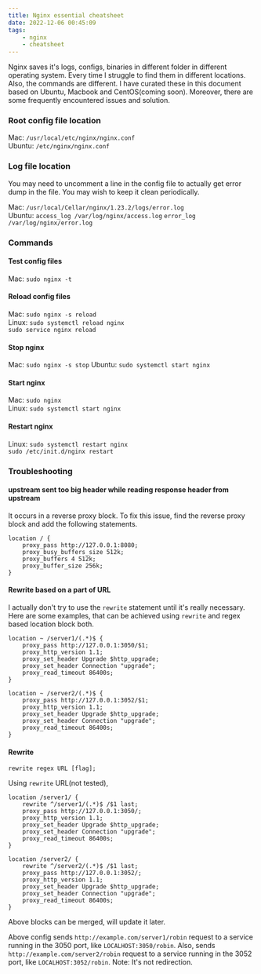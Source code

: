 ```yaml
---
title: Nginx essential cheatsheet
date: 2022-12-06 00:45:09
tags:
    - nginx
    - cheatsheet
---
```


Nginx saves it's logs, configs, binaries in different folder in different operating system. Every time I struggle to find them in different locations.
Also, the commands are different. I have curated these in this document based on Ubuntu, Macbook and CentOS(coming soon).
Moreover, there are some frequently encountered issues and solution.
<!--more-->
### Root config file location
Mac: `/usr/local/etc/nginx/nginx.conf`<br>
Ubuntu: `/etc/nginx/nginx.conf`
### Log file location
You may need to uncomment a line in the config file to actually get error dump in the file. You may wish to keep it clean periodically.

Mac: `/usr/local/Cellar/nginx/1.23.2/logs/error.log`<br>
Ubuntu: `access_log /var/log/nginx/access.log`
`error_log /var/log/nginx/error.log`
### Commands
#### Test config files
Mac: `sudo nginx -t`
#### Reload config files
Mac: `sudo nginx -s reload`<br>
Linux: `sudo systemctl reload nginx`<br>
`sudo service nginx reload`
#### Stop nginx
Mac: `sudo nginx -s stop`
Ubuntu: `sudo systemctl start nginx`
#### Start nginx
Mac: `sudo nginx`<br>
Linux: `sudo systemctl start nginx`
#### Restart nginx
Linux: `sudo systemctl restart nginx`<br>
`sudo /etc/init.d/nginx restart`

### Troubleshooting
#### upstream sent too big header while reading response header from upstream
It occurs in a reverse proxy block. To fix this issue, find the reverse proxy block and add the following statements.

```
location / {
    proxy_pass http://127.0.0.1:8080;
    proxy_busy_buffers_size 512k;
    proxy_buffers 4 512k;
    proxy_buffer_size 256k;
}
```

#### Rewrite based on a part of URL
I actually don't try to use the `rewrite` statement until it's really necessary. Here are some examples, that can be achieved using `rewrite` and regex based location block both.

```
location ~ /server1/(.*)$ {
    proxy_pass http://127.0.0.1:3050/$1;
    proxy_http_version 1.1;
    proxy_set_header Upgrade $http_upgrade;
    proxy_set_header Connection "upgrade";
    proxy_read_timeout 86400s;
}

location ~ /server2/(.*)$ {
    proxy_pass http://127.0.0.1:3052/$1;
    proxy_http_version 1.1;
    proxy_set_header Upgrade $http_upgrade;
    proxy_set_header Connection "upgrade";
    proxy_read_timeout 86400s;
}
```
#### Rewrite
```shell
rewrite regex URL [flag];
```
Using `rewrite` URL(not tested),

```shell
location /server1/ {
    rewrite ^/server1/(.*)$ /$1 last;
    proxy_pass http://127.0.0.1:3050/;
    proxy_http_version 1.1;
    proxy_set_header Upgrade $http_upgrade;
    proxy_set_header Connection "upgrade";
    proxy_read_timeout 86400s;
}

location /server2/ {
    rewrite ^/server2/(.*)$ /$1 last;
    proxy_pass http://127.0.0.1:3052/;
    proxy_http_version 1.1;
    proxy_set_header Upgrade $http_upgrade;
    proxy_set_header Connection "upgrade";
    proxy_read_timeout 86400s;
}
```
Above blocks can be merged, will update it later.

Above config sends `http://example.com/server1/robin` request to a service running in the 3050 port, like `LOCALHOST:3050/robin`.
Also, sends `http://example.com/server2/robin` request to a service running in the 3052 port, like `LOCALHOST:3052/robin`.
Note: It's not redirection.
